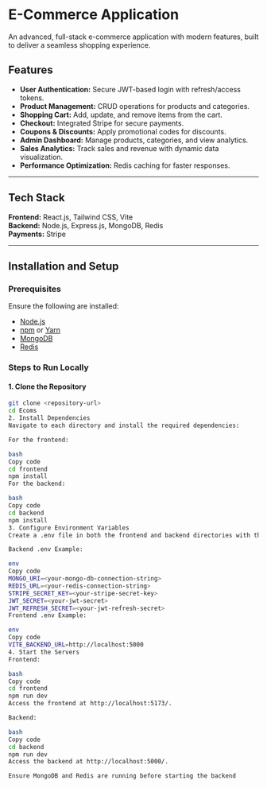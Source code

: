 # E-Commerce Application  

An advanced, full-stack e-commerce application with modern features, built to deliver a seamless shopping experience.  

## Features  
- **User Authentication:** Secure JWT-based login with refresh/access tokens.  
- **Product Management:** CRUD operations for products and categories.  
- **Shopping Cart:** Add, update, and remove items from the cart.  
- **Checkout:** Integrated Stripe for secure payments.  
- **Coupons & Discounts:** Apply promotional codes for discounts.  
- **Admin Dashboard:** Manage products, categories, and view analytics.  
- **Sales Analytics:** Track sales and revenue with dynamic data visualization.  
- **Performance Optimization:** Redis caching for faster responses.  

---

## Tech Stack  
**Frontend:** React.js, Tailwind CSS, Vite  
**Backend:** Node.js, Express.js, MongoDB, Redis  
**Payments:** Stripe  

---

## Installation and Setup  

### Prerequisites  
Ensure the following are installed:  
- [Node.js](https://nodejs.org/)  
- [npm](https://www.npmjs.com/) or [Yarn](https://yarnpkg.com/)  
- [MongoDB](https://www.mongodb.com/)  
- [Redis](https://redis.io/)  

### Steps to Run Locally  

#### 1. Clone the Repository  
```bash
git clone <repository-url>
cd Ecoms
2. Install Dependencies
Navigate to each directory and install the required dependencies:

For the frontend:

bash
Copy code
cd frontend
npm install
For the backend:

bash
Copy code
cd backend
npm install
3. Configure Environment Variables
Create a .env file in both the frontend and backend directories with the necessary keys:

Backend .env Example:

env
Copy code
MONGO_URI=<your-mongo-db-connection-string>
REDIS_URL=<your-redis-connection-string>
STRIPE_SECRET_KEY=<your-stripe-secret-key>
JWT_SECRET=<your-jwt-secret>
JWT_REFRESH_SECRET=<your-jwt-refresh-secret>
Frontend .env Example:

env
Copy code
VITE_BACKEND_URL=http://localhost:5000
4. Start the Servers
Frontend:

bash
Copy code
cd frontend
npm run dev
Access the frontend at http://localhost:5173/.

Backend:

bash
Copy code
cd backend
npm run dev
Access the backend at http://localhost:5000/.

Ensure MongoDB and Redis are running before starting the backend
